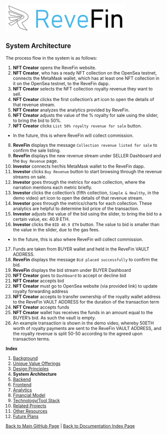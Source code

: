 ![Logo](./img/logo.png)

## System Architecture

The process flow in the system is as follows:

1. **NFT Creator** opens the ReveFin website.
2. **NFT Creator**, who has a ready NFT collection on the OpenSea testnet, connects the MetaMask wallet, which has at least one NFT collection in it on the OpenSea testnet, to the ReveFin dapp.
3. **NFT Creator** selects the NFT collection royalty revenue they want to sell.
4. **NFT Creator** clicks the first collection’s art icon to open the details of that revenue stream.
5. **NFT Creator** analyzes the analytics provided by ReveFin.
6. **NFT Creator** adjusts the value of the % royalty for sale using the slider, to bring the bid to 50%. 
7. **NFT Creator** clicks `List 50% royalty revenue for sale` button.
- In the future, this is where ReveFin will collect commission.
8. **ReveFin** displays the message `Collection revenue listed for sale` to confirm the sale listing.
9. **ReveFin** displays the new revenue stream under SELLER Dashboard and the `Buy Revenue` page.
10. **Investor** connects her/his MetaMask wallet to the ReveFin dapp.
11. **Investor** clicks `Buy Revenue` button to start browsing through the revenue streams on sale.
12. **Investor** goes through the metrics for each collection, where the narration mentions each metric briefly.
13. **Investor** clicks the collection’s (fifth collection, `Simple & Healthy`, in the demo video) art icon to open the details of that revenue stream.
14. **Investor** goes through the metrics/charts for each collection. These analytics are helpful to determine bid price of the transaction.
15. **Investor** adjusts the value of the bid using the slider, to bring the bid to a certain value, ex: 40.9 ETH.
16. **Investor** clicks the `BID 40.9 ETH` button. The value to bid is smaller than the value in the slider, due to the gas fees.
- In the future, this is also where ReveFin will collect commission.
17. Funds are taken from BUYER wallet and held in the ReveFin VAULT ADDRESS.
18. **ReveFin** displays the message `Bid placed successfully` to confirm the bid.
19. **ReveFin** displays the bid stream under BUYER Dashboard
20. **NFT Creator** goes to `Dashboard` to accept or decline bid
21. **NFT Creator** accepts bid
22. **NFT Creator** must go to OpenSea website (via provided link) to update royalty forwarding address
23. **NFT Creator** accepts to transfer ownership of the royalty wallet address to the ReveFin VAULT ADDRESS for the duration of the transaction term
24. **NFT Creator** accepts funds
25. **NFT Creator** wallet has receives the funds in an amount equal to the BUYER’s bid. As such the vault is empty.
26. An example transaction is shown in the demo video, whereby 50ETH worth of royalty payments are sent to the ReveFin VAULT ADDRESS, and the royalty revenue is split 50-50 according to the agreed upon transaction terms.


**Index**

1. [Background](Background.md)
2. [Unique Value Offerings](UniqueValueOfferings.md)
3. [Design Principles](DesignPrinciples.md)
4. **System Architecture**
5. [Backend](Backend.md)
6. [Frontend](Frontend.md)
7. [Analytics](Analytics.md)
8. [Financial Model](FinancialModel.md)
9. [Technology/Tool Stack](TechnologyStack.md)
10. [Related Projects](RelatedProjects.md)
11. [Other Resources](OtherResources.md)
12. [Future Plans](FuturePlans.md)


<hline></hline>

[Back to Main GitHub Page](../README.md) | [Back to Documentation Index Page](Documentation.md)
